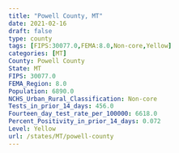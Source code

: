 ```yaml
---
title: "Powell County, MT"
date: 2021-02-16
draft: false
type: county
tags: [FIPS:30077.0,FEMA:8.0,Non-core,Yellow]
categories: [MT]
County: Powell County
State: MT
FIPS: 30077.0
FEMA_Region: 8.0
Population: 6890.0
NCHS_Urban_Rural_Classification: Non-core
Tests_in_prior_14_days: 456.0
Fourteen_day_test_rate_per_100000: 6618.0
Percent_Positivity_in_prior_14_days: 0.072
Level: Yellow
url: /states/MT/powell-county
---
```




